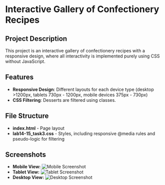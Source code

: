 # Interactive Gallery of Confectionery Recipes

## Project Description

This project is an interactive gallery of confectionery recipes with a responsive design, where all interactivity is implemented purely using CSS without JavaScript.

## Features

- **Responsive Design**: Different layouts for each device type (desktop >1200px, tablets 730px - 1200px, mobile devices 375px - 730px)
- **CSS Filtering**: Desserts are filtered using classes.

## File Structure

- **index.html** - Page layout
- **lab14-15\_task3.css** - Styles, including responsive @media rules and pseudo-logic for filtering

## Screenshots

- **Mobile View:**
  ![Mobile Screenshot](https://github.com/AntoninaZz/Cakes/mobile-screenshot.png)
- **Tablet View:**
  ![Tablet Screenshot](path/to/tablet-screenshot.png)
- **Desktop View:**
  ![Desktop Screenshot](path/to/desktop-screenshot.png)

##

